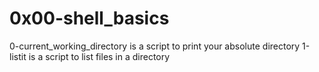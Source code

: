# 0x00-shell_basics
0-current_working_directory is a script to print your absolute directory
1-listit is a script to list files in a directory
